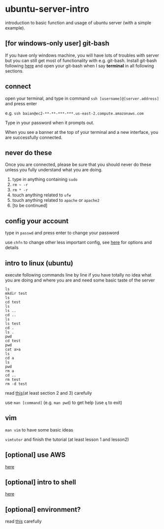 # ubuntu-server-intro

introduction to basic function and usage of ubuntu server (with a simple example).

## [for windows-only user] git-bash
If you have only windows machine, you will have lots of troubles with server but you can still get most of functionality with e.g. git-bash. Install git-bash following [here](https://git-for-windows.github.io) and open your git-bash when I say **terminal** in all following sections.

## connect
open your terminal, and type in command `ssh [username]@[server.address]` and press enter

e.g. `ssh baian@ec2-**-**-***-***.us-east-2.compute.amazonaws.com`

Type in your password when it prompts out.

When you see a banner at the top of your terminal and a new interface, you are successfully connected.

## never do these
Once you are connected, please be sure that you should never do these unless you fully understand what you are doing.
1. type in anything containing `sudo`
2. `rm ~ -r`
3. `rm * -r`
4. touch anything related to `ufw`
5. touch anything related to `apache` or `apache2`
6. [to be continued]

## config your account
type in `passwd` and press enter to change your password

use `chfn` to change other less important config, see [here](http://manpages.ubuntu.com/manpages/trusty/man1/chfn.1.html) for options and details

## intro to linux (ubuntu)
execute following commands line by line if you have totally no idea what you are doing and where you are and need some basic taste of the server
```
ls
mkdir test
ls
cd test
ls
ls ..
cd ..
ls
ls test
cd .
ls .
pwd
cd test
pwd
cat a>a
ls
cd a
ls
pwd
rm a
cd ..
rm test
rm -d test
```

read [this](http://www.tldp.org/LDP/intro-linux/html/)(at least section 2 and 3) carefully

use `man [command]` (e.g. `man pwd`) to get help (use `q` to exit)

## vim
`man vim` to have some basic ideas

`vimtutor` and finish the tutorial (at least lesson 1 and lesson2)

## [optional] use AWS

[here](https://github.com/griffithlab/rnaseq_tutorial/wiki/Intro-to-AWS-Cloud-Computing)

## [optional] intro to shell
[here](http://www.shsu.edu/~csc_tjm/cs431/shellprog.html)

## [optional] environment?
read [this](https://wiki.archlinux.org/index.php/environment_variables) carefully
